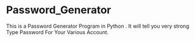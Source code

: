 # Password_Generator
This is a Password Generator Program in Python . It will tell you very strong Type Password For Your Various Account.
